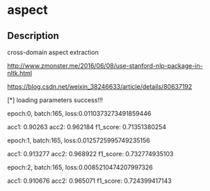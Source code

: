 # aspect
## Description 
cross-domain aspect extraction

http://www.zmonster.me/2016/06/08/use-stanford-nlp-package-in-nltk.html

https://blog.csdn.net/weixin_38246633/article/details/80637192


 [*] loading parameters success!!!

epoch:0, batch:165, loss:0.0110373273491859446

acc1:  0.90263 acc2:  0.962184 f1_score:  0.71351380254

epoch:1, batch:165, loss:0.0125725995749235156

acc1:  0.913277 acc2:  0.968922 f1_score:  0.732774935103

epoch:2, batch:165, loss:0.0085210474207997326

acc1:  0.910676 acc2:  0.965071 f1_score:  0.724399417143


